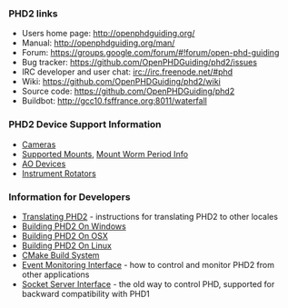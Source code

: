### PHD2 links ####

  * Users home page: http://openphdguiding.org/
  * Manual: http://openphdguiding.org/man/
  * Forum: https://groups.google.com/forum/#!forum/open-phd-guiding
  * Bug tracker: https://github.com/OpenPHDGuiding/phd2/issues
  * IRC developer and user chat: [irc://irc.freenode.net/#phd](irc://irc.freenode.net/#phd)
  * Wiki: https://github.com/OpenPHDGuiding/phd2/wiki
  * Source code: https://github.com/OpenPHDGuiding/phd2
  * Buildbot: http://gcc10.fsffrance.org:8011/waterfall

### PHD2 Device Support Information ###

  * [Cameras](/OpenPHDGuiding/phd2/wiki/CameraSupport)
  * [Supported Mounts](/OpenPHDGuiding/phd2/wiki/Mounts), [Mount Worm Period Info](/OpenPHDGuiding/phd2/wiki/Mount-Worm-Period-Info)
  * [AO Devices](/OpenPHDGuiding/phd2/wiki/AOSupport)
  * [Instrument Rotators](/OpenPHDGuiding/phd2/wiki/Rotators)

### Information for Developers ###

  * [Translating PHD2](/OpenPHDGuiding/phd2/wiki/TranslatingPHD2) - instructions for translating PHD2 to other locales
  * [Building PHD2 On Windows](/OpenPHDGuiding/phd2/wiki/BuildingPHD2OnWindows)
  * [Building PHD2 On OSX](/OpenPHDGuiding/phd2/wiki/BuildingPHD2OnOSX)
  * [Building PHD2 On Linux](/OpenPHDGuiding/phd2/wiki/BuildingPHD2OnLinux)
  * [CMake Build System](/OpenPHDGuiding/phd2/wiki/CMakeBuildSystem)
  * [Event Monitoring Interface](/OpenPHDGuiding/phd2/wiki/EventMonitoring) - how to control and monitor PHD2 from other applications
  * [Socket Server Interface](/OpenPHDGuiding/phd2/wiki/SocketServerInterface) - the old way to control PHD, supported for backward compatibility with PHD1
